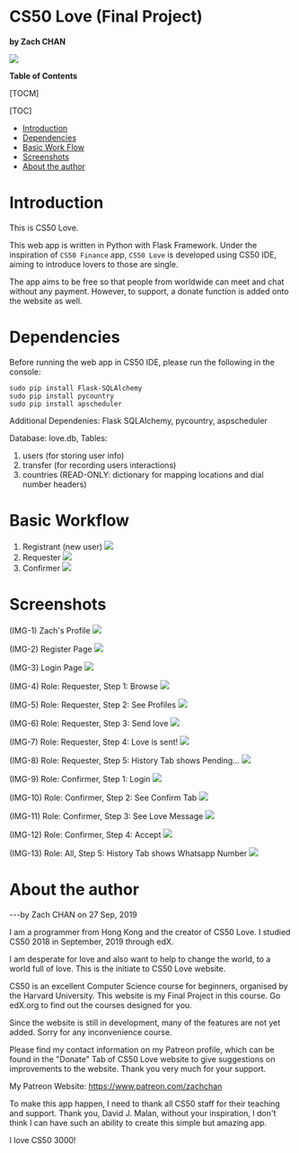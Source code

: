 # CS50 Love (Final Project)
**by Zach CHAN**

![](https://icon-library.net/images/love-icon-png/love-icon-png-14.jpg)


**Table of Contents**

[TOCM]

[TOC]


<!-- TOC depthFrom:2 -->

- [Introduction](#introduction)
- [Dependencies](#dependencies)
- [Basic Work Flow](#basic-work-flow)
- [Screenshots](#screenshots)
- [About the author](#about-the-author)

<!-- /TOC -->


# Introduction
This is CS50 Love. 

This web app is written in Python with Flask Framework. Under the inspiration of ```CS50 Finance``` app, ```CS50 Love``` is developed using CS50 IDE, aiming to introduce lovers to those are single.

The app aims to be free so that people from worldwide can meet and chat without any payment. However, to support, a donate function is added onto the website as well.

# Dependencies
Before running the web app in CS50 IDE, please run the following in the console:
```shell
sudo pip install Flask-SQLAlchemy
sudo pip install pycountry
sudo pip install apscheduler
```
Additional Dependenies: Flask SQLAlchemy, pycountry, aspscheduler

Database: love.db,
Tables:
1. users (for storing user info)
2. transfer (for recording users interactions)
3. countries (READ-ONLY: dictionary for mapping locations and dial number headers)

# Basic Workflow
1. Registrant (new user)
![](https://i.imgur.com/jjsDiFG.jpg)
2. Requester
![](https://imgur.com/NhyrazD.jpg)
3. Confirmer
![](https://imgur.com/MYHpH0R.jpg)

# Screenshots
(IMG-1)	Zach's Profile
![](https://i.imgur.com/FMvQn0y.jpg)

(IMG-2) Register Page
![](https://i.imgur.com/qWJcdwA.jpg)

(IMG-3) Login Page
![](https://i.imgur.com/kT1q99k.jpg)

(IMG-4) Role: Requester, Step 1: Browse
![](https://i.imgur.com/83riGjN.jpg)

(IMG-5) Role: Requester, Step 2: See Profiles
![](https://i.imgur.com/zL8f3DJ.jpg)

(IMG-6) Role: Requester, Step 3: Send love
![](https://i.imgur.com/iS8n452.jpg)

(IMG-7) Role: Requester, Step 4: Love is sent!
![](https://i.imgur.com/jPQ9Q5I.jpg)

(IMG-8) Role: Requester, Step 5: History Tab shows Pending...
![](https://i.imgur.com/pcZkPFx.jpg)

(IMG-9) Role: Confirmer, Step 1: Login
![](https://i.imgur.com/SkEwOzR.jpg)

(IMG-10) Role: Confirmer, Step 2: See Confirm Tab
![](https://i.imgur.com/OnDmmYF.jpg)

(IMG-11) Role: Confirmer, Step 3: See Love Message
![](https://i.imgur.com/iEkKyzu.jpg)

(IMG-12) Role: Confirmer, Step 4: Accept
![](https://i.imgur.com/uWK7X0J.jpg)

(IMG-13) Role: All, Step 5: History Tab shows Whatsapp Number
![](https://i.imgur.com/bzDQ5zg.jpg)


# About the author
---by Zach CHAN on 27 Sep, 2019

I am a programmer from Hong Kong and the creator of CS50 Love. I studied CS50 2018 in September, 2019 through edX.

I am desperate for love and also want to help to change the world, to a world full of love. This is the initiate to CS50 Love website.

CS50 is an excellent Computer Science course for beginners, organised by the Harvard University. This website is my Final Project in this course. Go edX.org to find out the courses designed for you.

Since the website is still in development, many of the features are not yet added. Sorry for any inconvenience course.

Please find my contact information on my Patreon profile, which can be found in the "Donate" Tab of CS50 Love website to give suggestions on improvements to the website. Thank you very much for your support.

My Patreon Website: https://www.patreon.com/zachchan

To make this app happen, I need to thank all CS50 staff for their teaching and support. Thank you, David J. Malan, without your inspiration, I don't think I can have such an ability to create this simple but amazing app.

I love CS50 3000!
